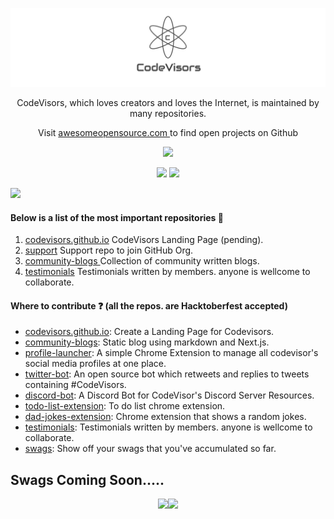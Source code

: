 <p align="center"><a href="https://codevisors.github.io"><img src="https://github.com/CodeVisors/.github/blob/main/assets/1620011289961.jpg"></a></p>

<p align="center">CodeVisors, which loves creators and loves the Internet, is maintained by many repositories.</p>
<p align="center">Visit <a href="https://awesomeopensource.com">awesomeopensource.com </a>to find open projects on Github</p>

<p align="center">
  <img src="https://readme-typing-svg.herokuapp.com?lines=Welcome+to+CodeVisors+GitHub+Org.;Let's+Support+each+other;Start+Contributing+now"></a>
</p>

<p align="center">
  <a href="https://codevisors.github.io"><img src="https://img.shields.io/website?label=codevisors.github.io&style=for-the-badge&url=https%3A%2F%2Fcodestackr.com"></a>
  <a href="https://twitter.com/intent/follow?original_referer=https%3A%2F%2Fgithub.com%2FcodeSTACKr&screen_name=ankushsgandhi"><img src="https://img.shields.io/twitter/follow/ankushsgandhi?color=1DA1F2&logo=twitter&style=for-the-badge"></a>
</p>

<img src="https://user-images.githubusercontent.com/73097560/115834477-dbab4500-a447-11eb-908a-139a6edaec5c.gif">

#### Below is a list of the most important repositories 📙
1) <a href="https://github.com/CodeVisors/codevisors.github.io">codevisors.github.io</a> CodeVisors Landing Page (pending).
2) <a href="https://github.com/CodeVisors/support">support</a> Support repo to join GitHub Org.
3) <a href="https://github.com/CodeVisors/community-blogs">community-blogs </a> Collection of community written blogs.
4) <a href="https://github.com/CodeVisors/testimonials">testimonials</a> Testimonials written by members. anyone is wellcome to collaborate.

#### Where to contribute ❓ (all the repos. are Hacktoberfest accepted)
- [codevisors.github.io](https://codevisors.github.io): Create a Landing Page for Codevisors.
- [community-blogs](https://github.com/CodeVisors/community-blogs): Static blog using markdown and Next.js.
- [profile-launcher](https://github.com/CodeVisors/codevisor-profile-launcher): A simple Chrome Extension to manage all codevisor's social media profiles at one place.
- [twitter-bot](https://github.com/CodeVisors/codevisor-twitter-bot): An open source bot which retweets and replies to tweets containing #CodeVisors.
- [discord-bot](https://github.com/CodeVisors/codevisor-discord-bot): A Discord Bot for CodeVisor's Discord Server Resources.
- [todo-list-extension](https://github.com/CodeVisors/todo-list-extension): To do list chrome extension.
- [dad-jokes-extension](https://github.com/CodeVisors/dad-jokes-extension): Chrome extension that shows a random jokes.
- [testimonials](https://github.com/CodeVisors/testimonials): Testimonials written by members. anyone is wellcome to collaborate.
- [swags](https://github.com/CodeVisors/swags): Show off your swags that you've accumulated so far.

## Swags Coming Soon.....
<p align="center">
<img src="https://user-images.githubusercontent.com/55637484/133582687-d07cf407-67fb-45a8-bddb-f8191b1a276a.jpg" width="400"/><img src="https://user-images.githubusercontent.com/55637484/133582703-aaee89c1-74c2-481c-8fff-c1655a1448f1.jpg" width="400"/></p>
